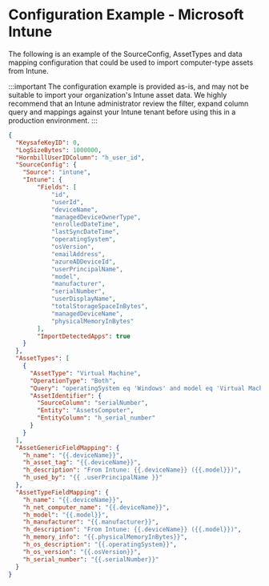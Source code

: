 # Configuration Example - Microsoft Intune

The following is an example of the SourceConfig, AssetTypes and data mapping configuration that could be used to import computer-type assets from Intune.

:::important
The configuration example is provided as-is, and may not be suitable to import your organization's Intune asset data. We highly recommend that an Intune administrator review the filter, expand column query and mappings against your Intune tenant before using this in a production environment.
:::

```json
{
  "KeysafeKeyID": 0,
  "LogSizeBytes": 1000000,
  "HornbillUserIDColumn": "h_user_id",
  "SourceConfig": {
    "Source": "intune",
    "Intune": {
        "Fields": [
            "id",
            "userId",
            "deviceName",
            "managedDeviceOwnerType",
            "enrolledDateTime",
            "lastSyncDateTime",
            "operatingSystem",
            "osVersion",
            "emailAddress",
            "azureADDeviceId",
            "userPrincipalName",
            "model",
            "manufacturer",
            "serialNumber",
            "userDisplayName",
            "totalStorageSpaceInBytes",
            "managedDeviceName",
            "physicalMemoryInBytes"
        ],
        "ImportDetectedApps": true
    }
  },
  "AssetTypes": [
    {
      "AssetType": "Virtual Machine",
      "OperationType": "Both",
      "Query": "operatingSystem eq 'Windows' and model eq 'Virtual Machine'",
      "AssetIdentifier": {
        "SourceColumn": "serialNumber",
        "Entity": "AssetsComputer",
        "EntityColumn": "h_serial_number"
      }
    }
  ],
  "AssetGenericFieldMapping": {
    "h_name": "{{.deviceName}}",
    "h_asset_tag": "{{.deviceName}}",
    "h_description": "From Intune: {{.deviceName}} ({{.model}})",
    "h_used_by": "{{ .userPrincipalName }}"
  },
  "AssetTypeFieldMapping": {
    "h_name": "{{.deviceName}}",
    "h_net_computer_name": "{{.deviceName}}",
    "h_model": "{{.model}}",
    "h_manufacturer": "{{.manufacturer}}",
    "h_description": "From Intune: {{.deviceName}} ({{.model}})",
    "h_memory_info": "{{.physicalMemoryInBytes}}",
    "h_os_description": "{{.operatingSystem}}",
    "h_os_version": "{{.osVersion}}",
    "h_serial_number": "{{.serialNumber}}"
  }
}
```